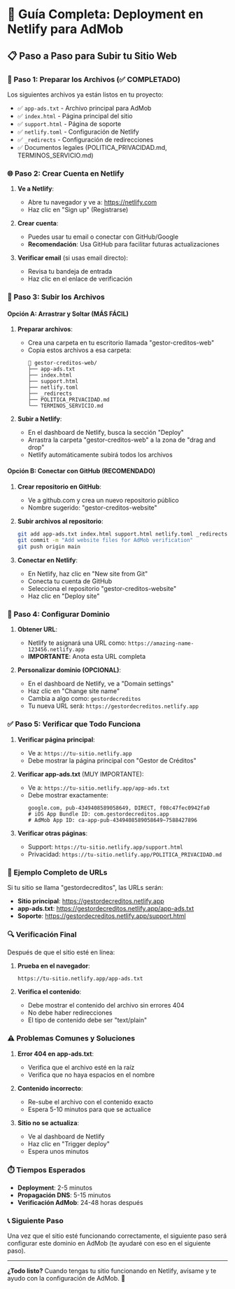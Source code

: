 # 🚀 Guía Completa: Deployment en Netlify para AdMob

## 📋 Paso a Paso para Subir tu Sitio Web

### 🎯 Paso 1: Preparar los Archivos (✅ COMPLETADO)

Los siguientes archivos ya están listos en tu proyecto:
- ✅ `app-ads.txt` - Archivo principal para AdMob
- ✅ `index.html` - Página principal del sitio
- ✅ `support.html` - Página de soporte
- ✅ `netlify.toml` - Configuración de Netlify
- ✅ `_redirects` - Configuración de redirecciones
- ✅ Documentos legales (POLITICA_PRIVACIDAD.md, TERMINOS_SERVICIO.md)

### 🌐 Paso 2: Crear Cuenta en Netlify

1. **Ve a Netlify**:
   - Abre tu navegador y ve a: https://netlify.com
   - Haz clic en "Sign up" (Registrarse)

2. **Crear cuenta**:
   - Puedes usar tu email o conectar con GitHub/Google
   - **Recomendación**: Usa GitHub para facilitar futuras actualizaciones

3. **Verificar email** (si usas email directo):
   - Revisa tu bandeja de entrada
   - Haz clic en el enlace de verificación

### 📁 Paso 3: Subir los Archivos

#### Opción A: Arrastrar y Soltar (MÁS FÁCIL)

1. **Preparar archivos**:
   - Crea una carpeta en tu escritorio llamada "gestor-creditos-web"
   - Copia estos archivos a esa carpeta:
     ```
     📁 gestor-creditos-web/
     ├── app-ads.txt
     ├── index.html
     ├── support.html
     ├── netlify.toml
     ├── _redirects
     ├── POLITICA_PRIVACIDAD.md
     └── TERMINOS_SERVICIO.md
     ```

2. **Subir a Netlify**:
   - En el dashboard de Netlify, busca la sección "Deploy"
   - Arrastra la carpeta "gestor-creditos-web" a la zona de "drag and drop"
   - Netlify automáticamente subirá todos los archivos

#### Opción B: Conectar con GitHub (RECOMENDADO)

1. **Crear repositorio en GitHub**:
   - Ve a github.com y crea un nuevo repositorio público
   - Nombre sugerido: "gestor-creditos-website"

2. **Subir archivos al repositorio**:
   ```bash
   git add app-ads.txt index.html support.html netlify.toml _redirects POLITICA_PRIVACIDAD.md TERMINOS_SERVICIO.md
   git commit -m "Add website files for AdMob verification"
   git push origin main
   ```

3. **Conectar en Netlify**:
   - En Netlify, haz clic en "New site from Git"
   - Conecta tu cuenta de GitHub
   - Selecciona el repositorio "gestor-creditos-website"
   - Haz clic en "Deploy site"

### 🔗 Paso 4: Configurar Dominio

1. **Obtener URL**:
   - Netlify te asignará una URL como: `https://amazing-name-123456.netlify.app`
   - **IMPORTANTE**: Anota esta URL completa

2. **Personalizar dominio (OPCIONAL)**:
   - En el dashboard de Netlify, ve a "Domain settings"
   - Haz clic en "Change site name"
   - Cambia a algo como: `gestordecreditos` 
   - Tu nueva URL será: `https://gestordecreditos.netlify.app`

### ✅ Paso 5: Verificar que Todo Funciona

1. **Verificar página principal**:
   - Ve a: `https://tu-sitio.netlify.app`
   - Debe mostrar la página principal con "Gestor de Créditos"

2. **Verificar app-ads.txt** (MUY IMPORTANTE):
   - Ve a: `https://tu-sitio.netlify.app/app-ads.txt`
   - Debe mostrar exactamente:
     ```
     google.com, pub-4349408589058649, DIRECT, f08c47fec0942fa0
     # iOS App Bundle ID: com.gestordecreditos.app
     # AdMob App ID: ca-app-pub-4349408589058649~7588427896
     ```

3. **Verificar otras páginas**:
   - Support: `https://tu-sitio.netlify.app/support.html`
   - Privacidad: `https://tu-sitio.netlify.app/POLITICA_PRIVACIDAD.md`

### 🎯 Ejemplo Completo de URLs

Si tu sitio se llama "gestordecreditos", las URLs serán:
- **Sitio principal**: https://gestordecreditos.netlify.app
- **app-ads.txt**: https://gestordecreditos.netlify.app/app-ads.txt
- **Soporte**: https://gestordecreditos.netlify.app/support.html

### 🔍 Verificación Final

Después de que el sitio esté en línea:

1. **Prueba en el navegador**:
   ```
   https://tu-sitio.netlify.app/app-ads.txt
   ```
   
2. **Verifica el contenido**:
   - Debe mostrar el contenido del archivo sin errores 404
   - No debe haber redirecciones
   - El tipo de contenido debe ser "text/plain"

### ⚠️ Problemas Comunes y Soluciones

1. **Error 404 en app-ads.txt**:
   - Verifica que el archivo esté en la raíz
   - Verifica que no haya espacios en el nombre

2. **Contenido incorrecto**:
   - Re-sube el archivo con el contenido exacto
   - Espera 5-10 minutos para que se actualice

3. **Sitio no se actualiza**:
   - Ve al dashboard de Netlify
   - Haz clic en "Trigger deploy"
   - Espera unos minutos

### ⏱️ Tiempos Esperados

- **Deployment**: 2-5 minutos
- **Propagación DNS**: 5-15 minutos  
- **Verificación AdMob**: 24-48 horas después

### 📞 Siguiente Paso

Una vez que el sitio esté funcionando correctamente, el siguiente paso será configurar este dominio en AdMob (te ayudaré con eso en el siguiente paso).

---

**¿Todo listo?** Cuando tengas tu sitio funcionando en Netlify, avísame y te ayudo con la configuración de AdMob. 🚀
